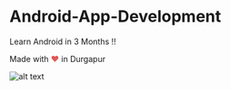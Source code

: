 # Android-App-Development
Learn Android in 3 Months !!

<style>.heart{color:#e25555;}</style>
Made with <span class="heart">❤</span> in Durgapur


![alt text](https://cdn-images-1.medium.com/max/2400/1*DvIYrgwJ9EfAYv_JeL74nA.png)





